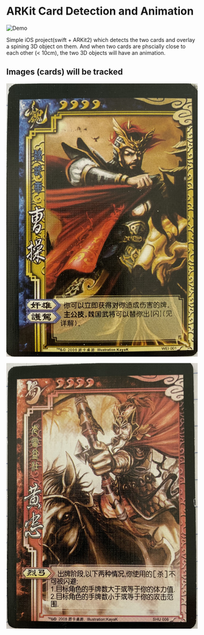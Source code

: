 # ARKit Card Detection and Animation
![Demo](https://user-images.githubusercontent.com/1845648/67168162-5f1d3f00-f356-11e9-8e7e-134362c69255.GIF)

Simple iOS project(swift + ARKit2) which detects the two cards and overlay a spining 3D object on them. And when two cards are phscially close to each other (< 10cm), the two 3D objects will have an animation.

## Images (cards) will be tracked

![Card1](https://github.com/abdvl/ARKit-Card-Detection-and-Animation/blob/master/CarcDetection/CarcDetection/Assets.xcassets/cards.arresourcegroup/cao.arreferenceimage/IMG_0596.jpg)

![Card2](https://github.com/abdvl/ARKit-Card-Detection-and-Animation/blob/master/CarcDetection/CarcDetection/Assets.xcassets/cards.arresourcegroup/huang.arreferenceimage/IMG_9471.jpg)
